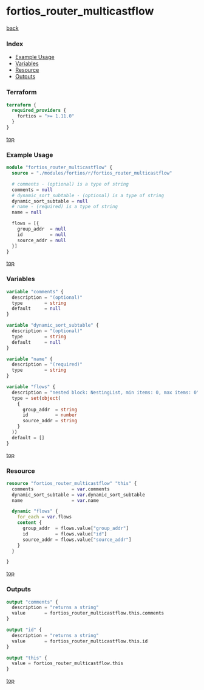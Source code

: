 # fortios_router_multicastflow

[back](../fortios.md)

### Index

- [Example Usage](#example-usage)
- [Variables](#variables)
- [Resource](#resource)
- [Outputs](#outputs)

### Terraform

```terraform
terraform {
  required_providers {
    fortios = ">= 1.11.0"
  }
}
```

[top](#index)

### Example Usage

```terraform
module "fortios_router_multicastflow" {
  source = "./modules/fortios/r/fortios_router_multicastflow"

  # comments - (optional) is a type of string
  comments = null
  # dynamic_sort_subtable - (optional) is a type of string
  dynamic_sort_subtable = null
  # name - (required) is a type of string
  name = null

  flows = [{
    group_addr  = null
    id          = null
    source_addr = null
  }]
}
```

[top](#index)

### Variables

```terraform
variable "comments" {
  description = "(optional)"
  type        = string
  default     = null
}

variable "dynamic_sort_subtable" {
  description = "(optional)"
  type        = string
  default     = null
}

variable "name" {
  description = "(required)"
  type        = string
}

variable "flows" {
  description = "nested block: NestingList, min items: 0, max items: 0"
  type = set(object(
    {
      group_addr  = string
      id          = number
      source_addr = string
    }
  ))
  default = []
}
```

[top](#index)

### Resource

```terraform
resource "fortios_router_multicastflow" "this" {
  comments              = var.comments
  dynamic_sort_subtable = var.dynamic_sort_subtable
  name                  = var.name

  dynamic "flows" {
    for_each = var.flows
    content {
      group_addr  = flows.value["group_addr"]
      id          = flows.value["id"]
      source_addr = flows.value["source_addr"]
    }
  }

}
```

[top](#index)

### Outputs

```terraform
output "comments" {
  description = "returns a string"
  value       = fortios_router_multicastflow.this.comments
}

output "id" {
  description = "returns a string"
  value       = fortios_router_multicastflow.this.id
}

output "this" {
  value = fortios_router_multicastflow.this
}
```

[top](#index)